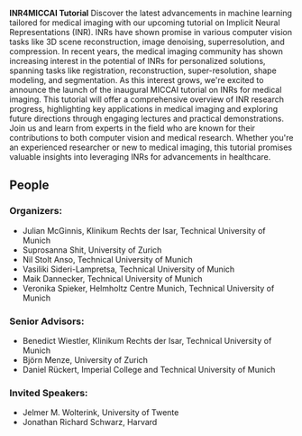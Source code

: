 **INR4MICCAI Tutorial** Discover the latest advancements in machine learning tailored for medical imaging with our upcoming tutorial on Implicit Neural Representations (INR). INRs have shown promise in various computer vision tasks like 3D scene reconstruction, image denoising, superresolution, and compression.
In recent years, the medical imaging community has shown increasing interest in the potential of INRs for personalized solutions, spanning tasks like registration, reconstruction, super-resolution, shape modeling, and segmentation. As this interest grows, we're excited to announce the launch of the inaugural MICCAI tutorial on INRs for medical imaging. This tutorial will offer a comprehensive overview of INR research progress, highlighting key applications in medical imaging and exploring future directions through engaging lectures and practical demonstrations.
Join us and learn from experts in the field who are known for their contributions to both computer vision and medical research. Whether you're an experienced researcher or new to medical imaging, this tutorial promises valuable insights into leveraging INRs for advancements in healthcare.

## People

### Organizers:
- Julian McGinnis,  Klinikum Rechts der Isar, Technical University of Munich
- Suprosanna Shit, University of Zurich
- Nil Stolt Anso, Technical University of Munich
- Vasiliki Sideri-Lampretsa, Technical University of Munich
- Maik Dannecker, Technical University of Munich
- Veronika Spieker, Helmholtz Centre Munich, Technical University of Munich

### Senior Advisors:
- Benedict Wiestler, Klinikum Rechts der Isar, Technical University of Munich
- Björn Menze, University of Zurich
- Daniel Rückert, Imperial College and Technical University of Munich

### Invited Speakers:
- Jelmer M. Wolterink, University of Twente
- Jonathan Richard Schwarz, Harvard
